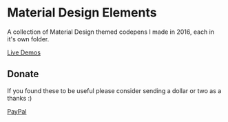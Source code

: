 Material Design Elements
========================

A collection of Material Design themed codepens I made in 2016, each in it's own folder.

[Live Demos](https://codepen.io/collection/nMjvVW/2/)


Donate
------

If you found these to be useful please consider sending a dollar or two as a thanks :)

[PayPal](https://paypal.me/sammurphey)
